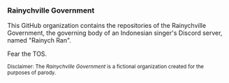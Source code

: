 ### Rainychville Government

This GitHub organization contains the repositories of the Rainychville
Government, the governing body of an Indonesian singer's Discord server,
named "Rainych Ran".


Fear the TOS.


<sub>Disclaimer: The *Rainychville Government* is a fictional organization
created for the purposes of parody.</sub>